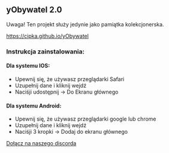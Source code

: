 ## yObywatel 2.0

Uwaga! Ten projekt służy jedynie jako pamiątka kolekcjonerska.

https://cipka.github.io/yObywatel

### Instrukcja zainstalowania:
#### Dla systemu IOS:
- Upewnij się, że używasz przeglądarki Safari
- Uzupełnij dane i kliknij wejdź
- Naciśji udostępnij -> Do Ekranu głównego
#### Dla systemu Android:
- Upewnij się, że używasz przeglądarki google lub chrome
- Uzupełnij dane i kliknij wejdź
- Naciśji 3 kropki -> Dodaj do ekranu głównego

[Dołącz na naszego discorda](https://discord.gg/EDg7A8sWqm)
